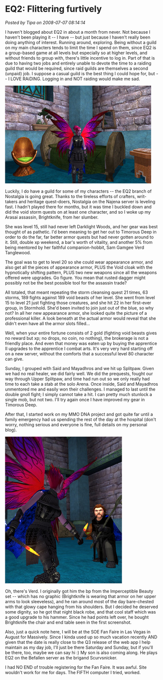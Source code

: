 # EQ2: Flittering furtively

*Posted by Tipa on 2008-07-07 08:14:14*

I haven't blogged about EQ2 in about a month from never. Not because I haven't been playing it -- I have -- but just because I haven't really been doing anything of interest. Running around, exploring. Being without a guild on my main characters tends to limit the time I spend on them, since EQ2 is a group-based game at all levels but especially so at higher levels, and without friends to group with, there's little incentive to log in. Part of that is due to having two jobs and entirely unable to devote the time to a raiding guild that would be required, since raid guilds are themselves a second (unpaid) job. I suppose a casual guild is the best thing I could hope for, but -- I LOVE RAiDING. Logging in and NOT raiding would make me sad. 

![everquest2-2008-07-07-07-23-32-35.jpg](../../../uploads/2008/07/everquest2-2008-07-07-07-23-32-35.jpg)

Luckily, I do have a guild for some of my characters -- the EQ2 branch of Nostalgia is going great. Thanks to the tireless efforts of crafters, writ-takers and heritage quest-doers, Nostalgia on the Najena server is leveling fast. I hadn't played there for months, but it was time I buckled down and did the void storm quests on at least one character, and so I woke up my Arasai assassin, Brightknife, from her slumber.

She was level 15, still had never left Darklight Woods, and her gear was best thought of as pathetic. I'd been meaning to get her out to Timorous Deep in order to do the far, far better armor quests but had never gotten around to it. Still, double xp weekend, a bar's worth of vitality, and another 5% from being mentored by her faithful companion-hobbit, Sam Gamgee Verd Tanglewood.

The goal was to get to level 20 so she could wear appearance armor, and also get all the pieces of appearance armor, PLUS the Void cloak with the hypnotically shifting pattern, PLUS two new weapons since all the weapons offered were upgrades. Go figure. You mean that rusted dagger might possibly not be the best possible tool for the assassin trade?

All totaled, that meant repeating the storm cleansing quest 21 times, 63 storms, 189 fights against 189 void beasts of her level. She went from level 15 to level 21 just fighting those creatures, and she hit 22 in her first-ever group, in Stormhold. She'd been invited to join just out of the blue, so why not? In all her new appearance armor, she looked quite the picture of a professional killer. A look beneath at the actual armor would reveal that she didn't even have all the armor slots filled...

Well, when your entire fortune consists of 2 gold (fighting void beasts gives no reward but xp; no drops, no coin, no nothing), the brokerage is not a friendly place. And even that money was eaten up by buying the apprentice II upgrades to the apprentice I combat arts. It's very very hard starting off on a new server, without the comforts that a successful level 80 character can give.

Sunday, I grouped with Said and Mayadhros and we hit up Splitpaw. Given we had no real healer, we did fairly well. We did the prequests, fought our way through Upper Splitpaw, and time had run out so we only really had time to each take a stab at the solo Arena. Once inside, Said and Mayadhros unmentored me and easily won their challenges. I managed to last until the double gnoll fight; I simply cannot take a hit. I can pretty much stunlock a single mob, but not two. I'll try again once I have improved my gear in Timorous Deep.

After that, I started work on my MMO DNA project and got quite far until a family emergency had us spending the rest of the day at the hospital (don't worry, nothing serious and everyone is fine, full details on my personal blog).

![everquest2-2008-07-07-07-11-41-93.jpg](../../../uploads/2008/07/everquest2-2008-07-07-07-11-41-93.jpg)

Oh, there's Verd. I originally got him the bp from the Imperceptible Beauty set -- which has no graphic (Brightknife is wearing that armor on her upper arms to look sleeveless), and he ran around most of the day bare-chested with that glowy cape hanging from his shoulders. But I decided he deserved some dignity, so he got that night black robe, and that cool staff which was a good upgrade to his hammer. Since he had points left over, he bought Brightknife the chair and end table seen in the first screenshot. 

Also, just a quick note here, I will be at the SOE Fan Faire in Las Vegas in August for Massively. Since I kinda used up so much vacation recently AND given that the date is really close to the Q3 release of the web app I help maintain as my day job, I'll just be there Saturday and Sunday, but if you'll be there, too, maybe we can say hi :) My son is also coming along. He plays EQ2 on the Befallen server as the brigand Scurvsnicker.

I had NO END of trouble registering for the Fan Faire. It was awful. Site wouldn't work for me for days. The FIFTH computer I tried, worked.

